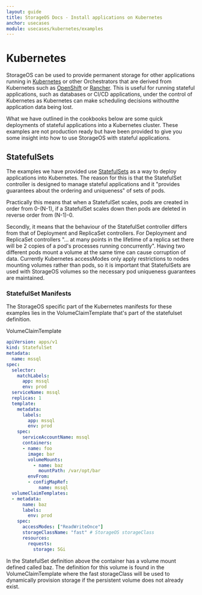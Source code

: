 ```yaml
---
layout: guide
title: StorageOS Docs - Install applications on Kubernetes
anchor: usecases
module: usecases/kubernetes/examples
---
```


# Kubernetes

StorageOS can be used to provide permanent storage for other applications
running in [Kubernetes](https://kubernetes.io) or other Orchestrators that are
derived from Kubernetes such as [OpenShift](https://openshift.com) or
[Rancher](https://rancher.com). This is useful for running stateful
applications, such as databases or CI/CD applications, under the control of
Kubernetes as Kubernetes can make scheduling decisions withoutthe application
data being lost.

What we have outlined in the cookbooks below are some quick deployments of
stateful applications into a Kubernetes cluster. These examples are not
production ready but have been provided to give you some insight into how to
use StorageOS with stateful applications.

## StatefulSets

The examples we have provided use
[StatefulSets](https://kubernetes.io/docs/concepts/workloads/controllers/statefulset/)
as a way to deploy applications into Kubernetes. The reason for this is that
the StatefulSet controller is designed to manage stateful applications and it
"provides guarantees about the ordering and uniqueness" of sets of pods.

Practically this means that when a StatefulSet scales, pods are created in
order from 0-(N-1), if a StatefulSet scales down then pods are deleted in
reverse order from (N-1)-0.

Secondly, it means that the behaviour of the StatefulSet controller differs
from that of Deployment and ReplicaSet controllers. For Deployment and
ReplicaSet controllers "... at many points in the lifetime of a replica set
there will be 2 copies of a pod's processes running concurrently". Having two
different pods mount a volume at the same time can cause corruption of data.
Currently Kubernetes accessModes only apply restrictions to nodes mounting
volumes rather than pods, so it is important that StatefulSets are used with
StorageOS volumes so the necessary pod uniqueness guarantees are maintained.

### StatefulSet Manifests

The StorageOS specific part of the Kubernetes manifests for these examples lies
in the VolumeClaimTemplate that's part of the statefulset definition. 

VolumeClaimTemplate 
```yaml
apiVersion: apps/v1
kind: StatefulSet
metadata:
  name: mssql
spec:
  selector:
    matchLabels:
      app: mssql
      env: prod
  serviceName: mssql
  replicas: 1
  template:
    metadata:
      labels:
        app: mssql
        env: prod
    spec:
      serviceAccountName: mssql
      containers:
      - name: foo
        image: bar
        volumeMounts:
          - name: baz
            mountPath: /var/opt/bar
        envFrom:
        - configMapRef:
            name: mssql
  volumeClaimTemplates:
  - metadata:
      name: baz
      labels:
        env: prod
    spec:
      accessModes: ["ReadWriteOnce"]
      storageClassName: "fast" # StorageOS storageClass 
      resources:
        requests:
          storage: 5Gi

```
In the StatefulSet definition above the container has a volume mount
defined called baz. The definition for this volume is found in the
VolumeClaimTemplate where the fast storageClass will be used to dynamically
provision storage if the persistent volume does not already exist.
